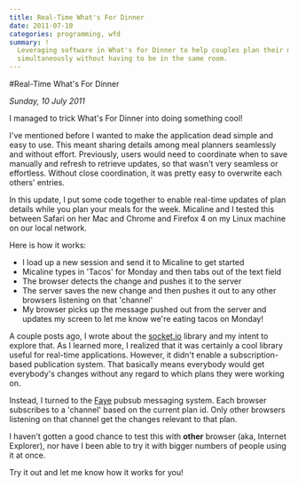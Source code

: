 ```yaml
---
title: Real-Time What's For Dinner
date: 2011-07-10
categories: programming, wfd
summary: !
  Leveraging software in What's for Dinner to help couples plan their meals together
  simultaneously without having to be in the same room.
---
```


#Real-Time What's For Dinner

*Sunday, 10 July 2011*

I managed to trick What's For Dinner into doing something cool!

I've mentioned before I wanted to make the application dead simple and easy to use. This meant sharing details among meal planners seamlessly and without effort. Previously, users would need to coordinate when to save manually and refresh to retrieve updates, so that wasn't very seamless or effortless. Without close coordination, it was pretty easy to overwrite each others' entries.

In this update, I put some code together to enable real-time updates of plan details while you plan your meals for the week. Micaline and I tested this between Safari on her Mac and Chrome and Firefox 4 on my Linux machine on our local network.

Here is how it works:

- I load up a new session and send it to Micaline to get started
- Micaline types in 'Tacos' for Monday and then tabs out of the text field
- The browser detects the change and pushes it to the server
- The server saves the new change and then pushes it out to any other browsers listening on that 'channel'
- My browser picks up the message pushed out from the server and updates my screen to let me know we're eating tacos on Monday!

A couple posts ago, I wrote about the <a href="http://socket.io/">socket.io</a> library and my intent to explore that. As I learned more, I realized that it was certainly a cool library useful for real-time applications. However, it didn't enable a subscription-based publication system. That basically means everybody would get everybody's changes without any regard to which plans they were working on.

Instead, I turned to the [Faye](http://faye.jcoglan.com/) pubsub messaging system. Each browser subscribes to a 'channel' based on the current plan id. Only other browsers listening on that channel get the changes relevant to that plan.

I haven't gotten a good chance to test this with <strong>other</strong> browser (aka, Internet Explorer), nor have I been able to try it with bigger numbers of people using it at once.

Try it out and let me know how it works for you!

